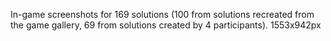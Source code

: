 In-game screenshots for 169 solutions (100 from solutions recreated from the game gallery, 69 from solutions created by 4 participants). 
1553x942px
